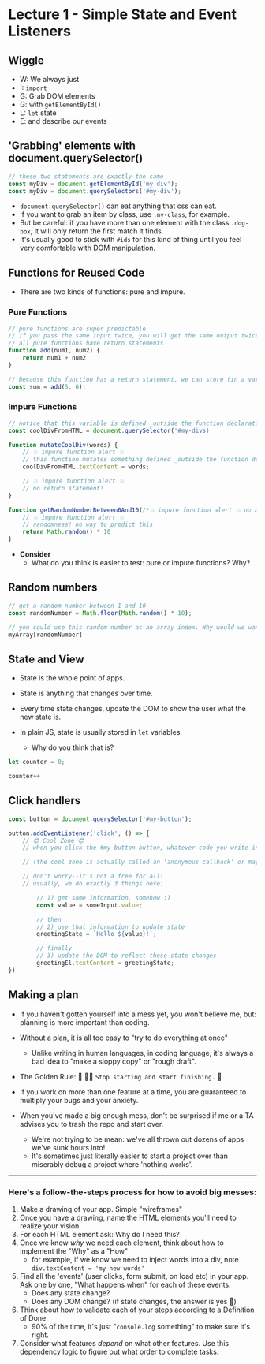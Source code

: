 # Lecture 1 - Simple State and Event Listeners

## Wiggle

- W: We always just
- I: `import`
- G: Grab DOM elements
- G: with `getElementById()`
- L: `let` state
- E: and describe our events

## 'Grabbing' elements with document.querySelector() 

```js
// these two statements are exactly the same
const myDiv = document.getElementById('my-div');
const myDiv = document.querySelectors('#my-div');
```

- `document.querySelector()` can eat anything that css can eat.
- If you want to grab an item by class, use `.my-class`, for example. 
- But be careful: if you have more than one element with the class `.dog-box`, it will only return the first match it finds. 
- It's usually good to stick with `#ids` for this kind of thing until you feel very comfortable with DOM manipulation.

## Functions for Reused Code

- There are two kinds of functions: pure and impure.

### Pure Functions

```js
// pure functions are super predictable
// if you pass the same input twice, you will get the same output twice
// all pure functions have return statements
function add(num1, num2) {
    return num1 + num2
}

// because this function has a return statement, we can store (in a variable) whatever result it 'spits out'.
const sum = add(5, 6);
```

### Impure Functions

```js
// notice that this variable is defined _outside the function declaration_
const coolDivFromHTML = document.querySelector('#my-divs)

function mutateCoolDiv(words) {
    // 💥 impure function alert 💥
    // this function mutates something defined _outside the function declaration_
    coolDivFromHTML.textContent = words;

    // 💥 impure function alert 💥
    // no return statement!
}
```


```js
function getRandomNumberBetween0And10(/*💥 impure function alert 💥 no arguments! */) {
    // 💥 impure function alert 💥
    // randomness! no way to predict this
    return Math.random() * 10
}
```

- **Consider**
    - What do you think is easier to test: pure or impure functions? Why?

## Random numbers

```js
// get a random number between 1 and 10
const randomNumber = Math.floor(Math.random() * 10);

// you could use this random number as an array index. Why would we want to do that?
myArray[randomNumber] 
```


## State and View

- State is the whole point of apps.

- State is anything that changes over time.

- Every time state changes, update the DOM to show the user what the new state is.

- In plain JS, state is usually stored in `let` variables. 
    - Why do you think that is?

```js
let counter = 0;

counter++
```

## Click handlers

```js
const button = document.querySelector('#my-button');

button.addEventListener('click', () => {
    // 😎 Cool Zone 😎
    // when you click the #my-button button, whatever code you write in the cool zone will execute 

    // (the cool zone is actually called an 'anonymous callback' or maybe a 'click handler')

    // don't worry--it's not a free for all!
    // usually, we do exactly 3 things here:

        // 1) get some information, somehow :)
        const value = someInput.value;

        // then
        // 2) use that information to update state
        greetingState = `Hello ${value}!`;

        // finally
        // 3) update the DOM to reflect these state changes
        greetingEl.textContent = greetingState;
})
```

## Making a plan

- If you haven't gotten yourself into a mess yet, you won't believe me, but: planning is more important than coding.

- Without a plan, it is all too easy to "try to do everything at once"
    - Unlike writing in human languages, in coding language, it's always a bad idea to "make a sloppy copy" or "rough draft".

- The Golden Rule:  🦸 🦸‍♂️ `Stop starting and start finishing.` 🏁

- If you work on more than one feature at a time, you are guaranteed to multiply your bugs and your anxiety.

- When you've made a big enough mess, don't be surprised if me or a TA advises you to trash the repo and start over. 
    - We're not trying to be mean: we've all thrown out dozens of apps we've sunk hours into! 
    - It's sometimes just literally easier to start a project over than miserably debug a project where 'nothing works'.

---

### Here's a follow-the-steps process for how to avoid big messes:

1) Make a drawing of your app. Simple "wireframes"
1) Once you have a drawing, name the HTML elements you'll need to realize your vision
1) For each HTML element ask: Why do I need this? 
1) Once we know _why_ we need each element, think about how to implement the "Why" as a "How"
    - for example, if we know we need to inject words into a div, note `div.textContent = 'my new words'`
1) Find all the 'events' (user clicks, form submit, on load etc) in your app. Ask one by one, "What happens when" for each of these events. 
    - Does any state change? 
    - Does any DOM change? (if state changes, the answer is yes 🙂)
1) Think about how to validate each of your steps according to a Definition of Done
    - 90% of the time, it's just "`console.log` something" to make sure it's right.
1) Consider what features _depend_ on what other features. Use this dependency logic to figure out what order to complete tasks.
